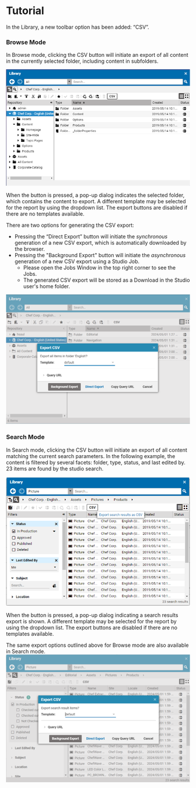 # Tutorial

In the Library, a new toolbar option has been added: “CSV”. 

### Browse Mode
In Browse mode, clicking the CSV button will initiate an export of all content in the currently selected folder, including content in subfolders. 

![](https://github.com/CoreMedia/csv-reporting/blob/master/documentation/img/FolderExport1.png)

When the button is pressed, a pop-up dialog indicates the selected folder, which contains the content to export. A different template may be selected for the report by using the dropdown list. The export buttons are disabled if there are no templates available. 

There are two options for generating the CSV export:
* Pressing the “Direct Export” button will initiate the *synchronous* generation of a new CSV export, which is automatically downloaded by the browser. 
* Pressing the "Background Export" button will initiate the *asynchronous* generation of a new CSV export using a Studio Job.
  * Please open the Jobs Window in the top right corner to see the Jobs.
  * The generated CSV export will be stored as a Download in the Studio user's home folder. 

![](https://github.com/CoreMedia/csv-reporting/blob/master/documentation/img/FolderExport2.png)

### Search Mode
In Search mode, clicking the CSV button will initiate an export of all content matching the current search parameters.  In the following example, the content is filtered by several facets: folder, type, status, and last edited by. 23 items are found by the studio search.

![](https://github.com/CoreMedia/csv-reporting/blob/master/documentation/img/SearchExport1.png)

When the button is pressed, a pop-up dialog indicating a search results export is shown. A different template may be selected for the report by using the dropdown list. The export buttons are disabled if there are no templates available.  

The same export options outlined above for Browse mode are also available in Search mode. 
![](https://github.com/CoreMedia/csv-reporting/blob/master/documentation/img/SearchExport2.png)
